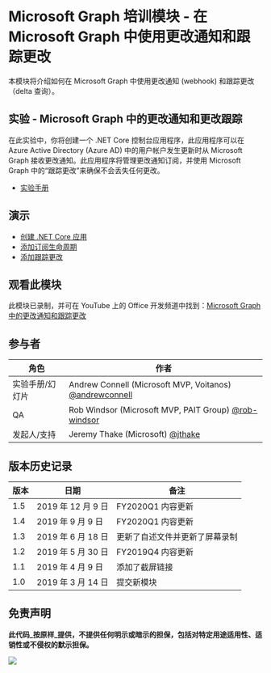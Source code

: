 # Microsoft Graph 培训模块 - 在 Microsoft Graph 中使用更改通知和跟踪更改

本模块将介绍如何在 Microsoft Graph 中使用更改通知 (webhook) 和跟踪更改（delta 查询）。

## 实验 - Microsoft Graph 中的更改通知和更改跟踪

在此实验中，你将创建一个 .NET Core 控制台应用程序，此应用程序可以在 Azure Active Directory (Azure AD) 中的用户帐户发生更新时从 Microsoft Graph 接收更改通知。此应用程序将管理更改通知订阅，并使用 Microsoft Graph 中的“跟踪更改”来确保不会丢失任何更改。

- [实验手册](./Lab.md)

## 演示

- [创建 .NET Core 应用](./demos/01-create-application)
- [添加订阅生命周期](./demos/02-subscription-management)
- [添加跟踪更改](./demos/03-track-changes)

## 观看此模块

此模块已录制，并可在 YouTube 上的 Office 开发频道中找到：[Microsoft Graph 中的更改通知和跟踪更改](https://youtu.be/fThiCZmIcMQ)

## 参与者

| 角色 | 作者 |
| -------------------- | ------------------------------------------------------------------------------------- |
| 实验手册/幻灯片 | Andrew Connell (Microsoft MVP, Voitanos) [@andrewconnell](//github.com/andrewconnell) |
| QA | Rob Windsor (Microsoft MVP, PAIT Group) [@rob-windsor](//github.com/rob-windsor) |
| 发起人/支持 | Jeremy Thake (Microsoft) [@jthake](//github.com/jthake) |

## 版本历史记录

| 版本 | 日期 | 备注 |
| ------- | ----------------- | ------------------------------------------------ |
| 1.5 | 2019 年 12 月 9 日 | FY2020Q1 内容更新 |
| 1.4 | 2019 年 9 月 9 日 | FY2020Q1 内容更新 |
| 1.3 | 2019 年 6 月 18 日 | 更新了自述文件并更新了屏幕录制 |
| 1.2 | 2019 年 5 月 30 日 | FY2019Q4 内容更新 |
| 1.1 | 2019 年 4 月 9 日 | 添加了截屏链接 |
| 1.0 | 2019 年 3 月 14 日 | 提交新模块 |

## 免责声明

**此代码_按原样_提供，不提供任何明示或暗示的担保，包括对特定用途适用性、适销性或不侵权的默示担保。**

<img src="https://telemetry.sharepointpnp.com/msgraph-training-changenotifications" />
